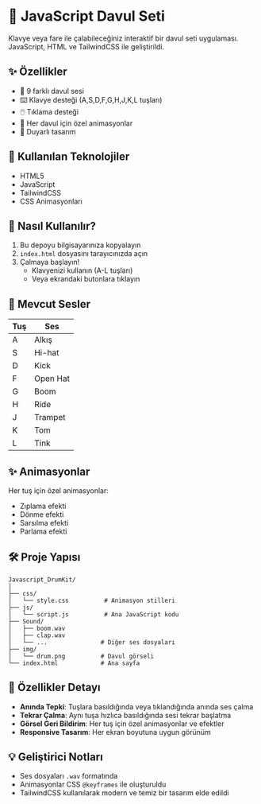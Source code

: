 # 🥁 JavaScript Davul Seti

Klavye veya fare ile çalabileceğiniz interaktif bir davul seti uygulaması. JavaScript, HTML ve TailwindCSS ile geliştirildi.

## ✨ Özellikler

- 🎵 9 farklı davul sesi
- ⌨️ Klavye desteği (A,S,D,F,G,H,J,K,L tuşları)
- 🖱️ Tıklama desteği
- 💫 Her davul için özel animasyonlar
- 📱 Duyarlı tasarım

## 🚀 Kullanılan Teknolojiler

- HTML5
- JavaScript
- TailwindCSS
- CSS Animasyonları

## 🎯 Nasıl Kullanılır?

1. Bu depoyu bilgisayarınıza kopyalayın
2. `index.html` dosyasını tarayıcınızda açın
3. Çalmaya başlayın!
   - Klavyenizi kullanın (A-L tuşları)
   - Veya ekrandaki butonlara tıklayın

## 🎹 Mevcut Sesler

| Tuş | Ses      |
|-----|----------|
| A   | Alkış    |
| S   | Hi-hat   |
| D   | Kick     |
| F   | Open Hat |
| G   | Boom     |
| H   | Ride     |
| J   | Trampet  |
| K   | Tom      |
| L   | Tink     |

## ✨ Animasyonlar

Her tuş için özel animasyonlar:
- Zıplama efekti
- Dönme efekti
- Sarsılma efekti
- Parlama efekti

## 🛠️ Proje Yapısı

```
Javascript_DrumKit/
│
├── css/
│   └── style.css          # Animasyon stilleri
├── js/
│   └── script.js          # Ana JavaScript kodu
├── Sound/
│   ├── boom.wav
│   ├── clap.wav
│   └── ...               # Diğer ses dosyaları
├── img/
│   └── drum.png          # Davul görseli
└── index.html            # Ana sayfa
```

## 🎵 Özellikler Detayı

- **Anında Tepki**: Tuşlara basıldığında veya tıklandığında anında ses çalma
- **Tekrar Çalma**: Aynı tuşa hızlıca basıldığında sesi tekrar başlatma
- **Görsel Geri Bildirim**: Her tuş için özel animasyonlar ve efektler
- **Responsive Tasarım**: Her ekran boyutuna uygun görünüm

## 💡 Geliştirici Notları

- Ses dosyaları `.wav` formatında
- Animasyonlar CSS `@keyframes` ile oluşturuldu
- TailwindCSS kullanılarak modern ve temiz bir tasarım elde edildi
